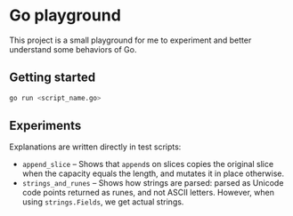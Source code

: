 # Go playground

This project is a small playground for me to experiment and better understand some behaviors of Go.

## Getting started

```bash
go run <script_name.go>
```

## Experiments

Explanations are written directly in test scripts:

- `append_slice` – Shows that `append`s on slices copies the original slice when the capacity equals the length, and
  mutates it in place otherwise.
- `strings_and_runes` – Shows how strings are parsed: parsed as Unicode code points returned as runes, and not ASCII
  letters. However, when using `strings.Fields`, we get actual strings.
